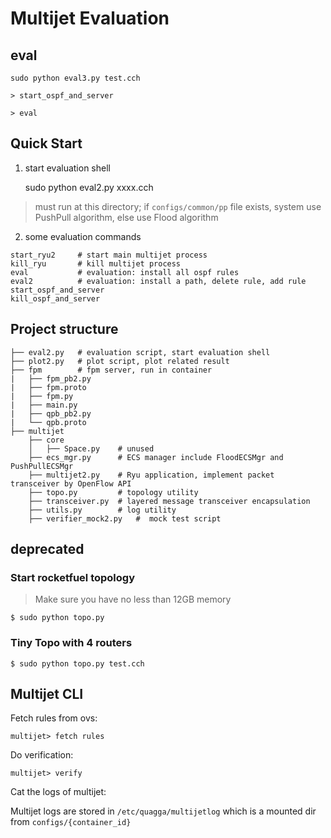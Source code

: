 # Multijet Evaluation

## eval

```
sudo python eval3.py test.cch

> start_ospf_and_server

> eval

```




## Quick Start

1. start evaluation shell

    sudo python eval2.py xxxx.cch

> must run at this directory; if `configs/common/pp` file exists, system use PushPull algorithm, else use Flood algorithm

2. some evaluation commands

```
start_ryu2     # start main multijet process
kill_ryu       # kill multijet process
eval           # evaluation: install all ospf rules
eval2          # evaluation: install a path, delete rule, add rule
start_ospf_and_server
kill_ospf_and_server
```


## Project structure

```
├── eval2.py   # evaluation script, start evaluation shell
├── plot2.py   # plot script, plot related result
├── fpm        # fpm server, run in container
|   ├── fpm_pb2.py
|   ├── fpm.proto
|   ├── fpm.py
|   ├── main.py
|   ├── qpb_pb2.py
|   └── qpb.proto
├── multijet
    ├── core
    │   ├── Space.py    # unused
    ├── ecs_mgr.py      # ECS manager include FloodECSMgr and PushPullECSMgr
    ├── multijet2.py    # Ryu application, implement packet transceiver by OpenFlow API
    ├── topo.py         # topology utility
    ├── transceiver.py  # layered message transceiver encapsulation
    ├── utils.py        # log utility
    ├── verifier_mock2.py   #  mock test script

```



## deprecated

### Start rocketfuel topology
> Make sure you have no less than 12GB memory
```commandline
$ sudo python topo.py
```

### Tiny Topo with 4 routers
```commandline
$ sudo python topo.py test.cch
```

## Multijet CLI

Fetch rules from ovs:
```commandline
multijet> fetch rules
```

Do verification:
```commandline
multijet> verify
```

Cat the logs of multijet:

Multijet logs are stored in `/etc/quagga/multijetlog` which is a mounted dir from `configs/{container_id}`